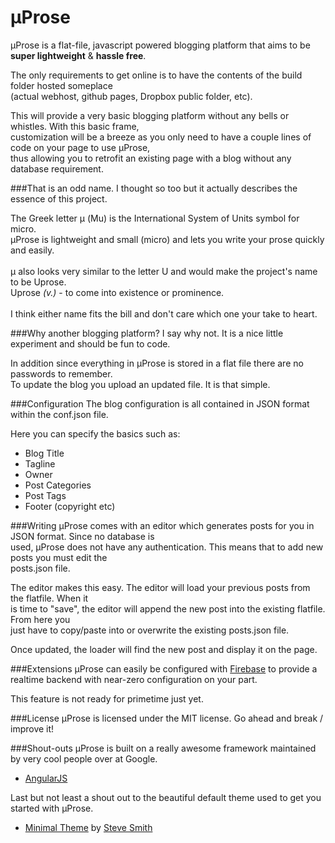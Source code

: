μProse
====

μProse is a flat-file, javascript powered blogging platform that aims to be **super lightweight** &amp; **hassle free**.

The only requirements to get online is to have the contents of the build folder hosted someplace<br>
(actual webhost, github pages, Dropbox public folder, etc).

This will provide a very basic blogging platform without any bells or whistles. With this basic frame, <br>
customization will be a breeze as you only need to have a couple lines of code on your page to use μProse, <br>
thus allowing you to retrofit an existing page with a blog without any database requirement.

###That is an odd name.
I thought so too but it actually describes the essence of this project.

The Greek letter μ (Mu) is the International System of Units symbol for micro.<br>μProse is lightweight and small (micro) and lets you write your prose quickly and easily.
<br><br>μ also looks very similar to the letter U and would make the project's name to be Uprose.<br>Uprose *(v.)* - to come into existence or prominence.<br><br>I think either name fits the bill and don't care which one your take to heart.

###Why another blogging platform? 
I say why not. It is a nice little experiment and should be fun to code.

In addition since everything in μProse is stored in a flat file there are no passwords to remember.<br>To update the blog you upload an updated file. It is that simple.

###Configuration
The blog configuration is all contained in JSON format within the conf.json file.

Here you can specify the basics such as:
- Blog Title
- Tagline
- Owner
- Post Categories
- Post Tags
- Footer (copyright etc)

###Writing
μProse comes with an editor which generates posts for you in JSON format. Since no database is <br>
used, μProse does not have any authentication. This means that to add new posts you must edit the <br>
posts.json file.

The editor makes this easy. The editor will load your previous posts from the flatfile. When it<br>
is time to "save", the editor will append the new post into the existing flatfile. From here you<br>
just have to copy/paste into or overwrite the existing posts.json file.

Once updated, the loader will find the new post and display it on the page.

###Extensions
μProse can easily be configured with [Firebase](https://www.firebase.com/) to provide a realtime backend with near-zero configuration on your part.

This feature is not ready for primetime just yet.

###License
μProse is licensed under the MIT license. Go ahead and break / improve it!

###Shout-outs
μProse is built on a really awesome framework maintained by very cool people over at Google.

- [AngularJS](http://angularjs.org/)

Last but not least a shout out to the beautiful default theme used to get you started with μProse.

- [Minimal Theme](https://github.com/orderedlist/minimal) by [Steve Smith](https://github.com/orderedlist) 
